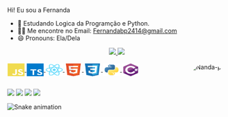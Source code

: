 Hi! Eu sou a Fernanda

- 🌱 Estudando Logica da Programção e Python.
- 🙋‍♀️ Me encontre no Email: Fernandabp2414@gmail.com
- 😄 Pronouns: Ela/Dela 

<div align="center">
  <a href="https://github.com/rafaballerini">
  <img height="130em" src="https://github-readme-stats.vercel.app/api?username=Nanda&show_icons=true&theme=material-palenight&include_all_commits=true&count_private=true"/>
  <img height="130em" src="https://github-readme-stats.vercel.app/api/top-langs/?username=Nanda&layout=compact&langs_count=7&theme=material-palenight"/>
</div>
<div style="display: inline_block"><br>
  <img align="center" alt="Nanda-Js" height="30" width="40" src="https://raw.githubusercontent.com/devicons/devicon/master/icons/javascript/javascript-plain.svg">
  <img align="center" alt="Nanda-Ts" height="30" width="40" src="https://raw.githubusercontent.com/devicons/devicon/master/icons/typescript/typescript-plain.svg">
  <img align="center" alt="Nanda-React" height="30" width="40" src="https://raw.githubusercontent.com/devicons/devicon/master/icons/react/react-original.svg">
  <img align="center" alt="Nanda-HTML" height="30" width="40" src="https://raw.githubusercontent.com/devicons/devicon/master/icons/html5/html5-original.svg">
  <img align="center" alt="Nanda-CSS" height="30" width="40" src="https://raw.githubusercontent.com/devicons/devicon/master/icons/css3/css3-original.svg">
  <img align="center" alt="Nanda-Python" height="30" width="40" src="https://raw.githubusercontent.com/devicons/devicon/master/icons/python/python-original.svg">
  <img align="center" alt="Nanda-Csharp" height="30" width="40" src="https://raw.githubusercontent.com/devicons/devicon/master/icons/csharp/csharp-original.svg">
  <img align="right" alt="Nanda-pic" height="150" style="border-radius:50px;" src="https://cdn.discordapp.com/attachments/1018653553218310257/1063974668870111363/picasion.com_db6e5b6b306264a85349c5aff0dfd233.gif">
</div>
  
##
  
<div>
  <a href="https://www.instagram.com/fernandaa_pb" target="_blank"><img src="https://img.shields.io/badge/-Instagram-%23E4405F?style=for-the-badge&logo=instagram&logoColor=white" target="_blank"></a>
 <a href="https://discord.com/channels/@me" target="_blank"><img src="https://img.shields.io/badge/Discord-7289DA?style=for-the-badge&logo=discord&logoColor=white" target="_blank"></a> 
  <a href = "mailto:fernandabp2414@gmail.com"><img src="https://img.shields.io/badge/-Gmail-%23333?style=for-the-badge&logo=gmail&logoColor=white" target="_blank"></a>
  <a href="https://www.linkedin.com/in/fernanda-bandeira-pinheiro-950822205" target="_blank"><img src="https://img.shields.io/badge/-LinkedIn-%230077B5?style=for-the-badge&logo=linkedin&logoColor=white" target="_blank"></a> 
  
  ![Snake animation](https://github.com/NandaPinheiro/NandaPinheiro/blob/output/github-contribution-grid-snake.svg)
   
</div>
  
  
